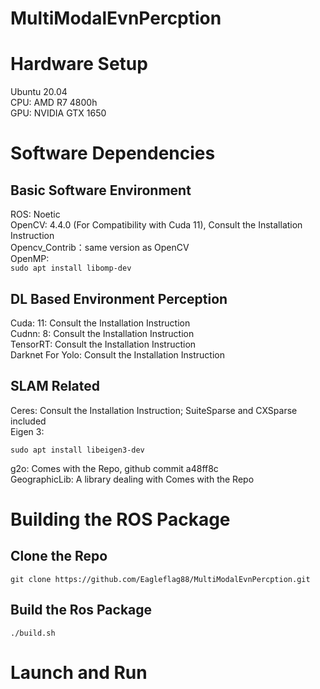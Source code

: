 # MultiModalEvnPercption

# Hardware Setup
Ubuntu 20.04 \
CPU: AMD R7 4800h\
GPU: NVIDIA GTX 1650

# Software Dependencies

## Basic Software Environment
ROS: Noetic\
OpenCV: 4.4.0 (For Compatibility with Cuda 11), Consult the Installation Instruction\
Opencv_Contrib：same version as OpenCV\
OpenMP:\
``
sudo apt install libomp-dev
``

## DL Based Environment Perception
Cuda: 11: Consult the Installation Instruction\
Cudnn: 8: Consult the Installation Instruction\
TensorRT: Consult the Installation Instruction\
Darknet For Yolo: Consult the Installation Instruction

## SLAM Related
Ceres: Consult the Installation Instruction; SuiteSparse and CXSparse included \
Eigen 3:
```
sudo apt install libeigen3-dev
```
g2o: Comes with the Repo, github commit a48ff8c\
GeographicLib: A library dealing with Comes with the Repo

# Building the ROS Package

## Clone the Repo
```
git clone https://github.com/Eagleflag88/MultiModalEvnPercption.git
```
## Build the Ros Package
```
./build.sh
```
# Launch and Run
